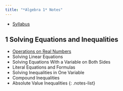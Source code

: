 ```yaml
---
title: "*Algebra 1* Notes"
---
```


- [Syllabus](../syllabi/concepts-of-algebra.md)

## 1 Solving Equations and Inequalities

- [Operations on Real Numbers](./1-1-operations-on-real-numbers.md)
- Solving Linear Equations
- Solving Equations With a Variable on Both Sides
- Literal Equations and Formulas
- Solving Inequalities in One Variable
- Compound Inequalities
- Absolute Value Inequalities
{: .notes-list}
